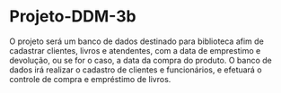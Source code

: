 # Projeto-DDM-3b

O projeto será um banco de dados destinado para biblioteca afim de cadastrar clientes, livros e atendentes, com a data de emprestimo e devolução, ou se for o caso, a data da compra do produto.
O banco de dados irá realizar o cadastro de clientes e funcionários, e efetuará o controle de compra e empréstimo de livros.
